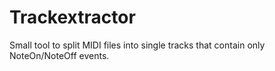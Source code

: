 # Trackextractor

Small tool to split MIDI files into single tracks that contain only NoteOn/NoteOff events.
